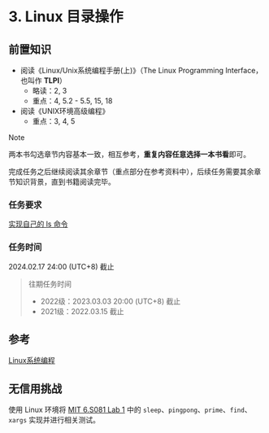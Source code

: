 # 3. Linux 目录操作

## 前置知识

- 阅读《Linux/Unix系统编程手册(上)》（The Linux Programming Interface，也叫作 **TLPI**）
    - 略读：2, 3
    - 重点：4, 5.2 - 5.5, 15, 18
- 阅读《UNIX环境高级编程》
    - 重点：3, 4, 5

> [!NOTE]
>
> 两本书勾选章节内容基本一致，相互参考，**重复内容任意选择一本书看**即可。
>
> 完成任务之后继续阅读其余章节（重点部分在参考资料中），后续任务需要其余章节知识背景，直到书籍阅读完毕。

### 任务要求

[实现自己的 ls 命令](../project/ls.md)

### 任务时间

2024.02.17 24:00 (UTC+8) 截止

> 往期任务时间
>
> - 2022级：2023.03.03 20:00 (UTC+8) 截止
> - 2021级：2022.03.15 截止

## 参考

[Linux系统编程](../preparation/linux-system-programming.md)

## 无信用挑战

使用 Linux 环境将 [MIT 6.S081 Lab 1](https://pdos.csail.mit.edu/6.S081/2021/labs/util.html) 中的 `sleep`、`pingpong`、`prime`、`find`、`xargs` 实现并进行相关测试。
